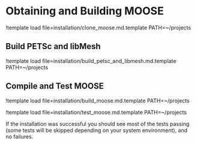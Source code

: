 # Obtaining and Building MOOSE

!template load file=installation/clone_moose.md.template PATH=~/projects

## Build PETSc and libMesh

!template load file=installation/build_petsc_and_libmesh.md.template PATH=~/projects

## Compile and Test MOOSE

!template load file=installation/build_moose.md.template PATH=~/projects

!template load file=installation/test_moose.md.template PATH=~/projects

If the installation was successful you should see most of the tests passing (some tests will be
skipped depending on your system environment), and no failures.
